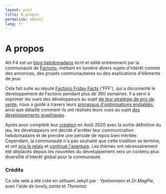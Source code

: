 ```yaml
---
layout: post
title: A propos
permalink: about/
lang: fr
---
```


# A propos

Alt-F4 est un [blog hebdomadaire](http://alt-f4.blog) écrit et édité entièrement par la communauté de [Factorio](https://factorio.com), mettant en lumière divers sujets d'intérêt comme des annonces, des projets communautaires ou des explications d'éléments de jeux.

Cela fait suite au réputé [Factorio Friday Facts](https://factorio.com/blog/) ('FFF'), qui a documenté le développement de Factorio pendant plus de 360 semaines. Il a servi à exprimer les vues des développeurs au sujet [de leur stratégie de prix de vente](https://www.factorio.com/blog/post/fff-247), nous a guidé à travers leurs [processus d'optimisations endiablés](https://www.factorio.com/blog/post/fff-176), ainsi que détaillé comment ils ont réalisés leurs vues au sujet [des développements graphiques](https://factorio.com/blog/post/fff-351).

Après avoir complété leur [création](https://factorio.com/blog/post/fff-360) en Août 2020 avec la sortie définitive du jeu, les développeurs ont décidé d'arrêter leur communication hebdomadaire et de prendre une période de repos bien méritée. Cependant, la communauté n'a pas souhaité que cette tradition se termine, et ont [pris le relais](https://www.reddit.com/r/factorio/comments/i9pxb3/communityfff/) et [continué l'aventure](http://alt-f4.blog/ALTF4-1). Les thèmes ont nécessairement été déplacés depuis les nouvelles du développement vers un contenu plus diversifié d'intérêt global pour la communauté.

### Crédits

Ce site web a été créé en utilisant Jekyll par : <em>Ypetremann</em> et <em>Dr.MagPie</em>, avec l'aide de <em>lovely_santa</em> et <em>Therenas</em>
